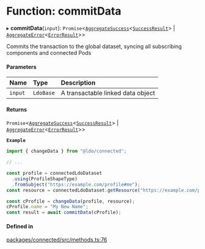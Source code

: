 # Function: commitData

▸ **commitData**(`input`): `Promise`\<[`AggregateSuccess`](../classes/AggregateSuccess.md)\<[`SuccessResult`](../classes/SuccessResult.md)\> \| [`AggregateError`](../classes/AggregateError.md)\<[`ErrorResult`](../classes/ErrorResult.md)\>\>

Commits the transaction to the global dataset, syncing all subscribing
components and connected Pods

#### Parameters

| Name | Type | Description |
| :------ | :------ | :------ |
| `input` | `LdoBase` | A transactable linked data object |

#### Returns

`Promise`\<[`AggregateSuccess`](../classes/AggregateSuccess.md)\<[`SuccessResult`](../classes/SuccessResult.md)\> \| [`AggregateError`](../classes/AggregateError.md)\<[`ErrorResult`](../classes/ErrorResult.md)\>\>

**`Example`**

```typescript
import { changeData } from "@ldo/connected";

// ...

const profile = connectedLdoDataset
  .using(ProfileShapeType)
  .fromSubject("https://example.com/profile#me");
const resource = connectedLdoDataset.getResource("https://example.com/profile");

const cProfile = changeData(profile, resource);
cProfile.name = "My New Name";
const result = await commitData(cProfile);
```

#### Defined in

[packages/connected/src/methods.ts:76](https://github.com/o-development/ldo/blob/0518c5c7483d8344bdec226a595a6c39a34f346f/packages/connected/src/methods.ts#L76)
